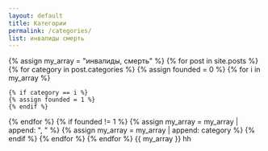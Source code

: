 ```yaml
---
layout: default
title: Категории
permalink: /categories/
list: инвалиды смерть
---
```

{% assign my_array = "инвалиды, смерть" %}
{% for post in site.posts %}
{% for category in post.categories %}
{% assign founded = 0 %}
{% for i in my_array %}

	{% if category == i %}
	{% assign founded = 1 %}
	{% endif %}

{% endfor %}
{% if founded != 1 %}
	{% assign my_array = my_array | append: ", " %}
	{% assign my_array = my_array | append: category %}
	{% endif %}
{% endfor %}
{% endfor %}
{{ my_array }}
hh